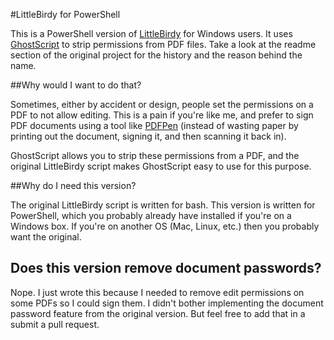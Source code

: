 #LittleBirdy for PowerShell

This is a PowerShell version of [LittleBirdy](https://github.com/jakepetroules/littlebirdy) for Windows users. It uses [GhostScript](http://www.ghostscript.com/) to strip permissions from PDF files. Take a look at the readme section of the original project for the history and the reason behind the name.

##Why would I want to do that? 

Sometimes, either by accident or design, people set the permissions on a PDF to not allow editing. This is a pain if you're like me, and prefer to sign PDF documents using a tool like [PDFPen](http://smilesoftware.com/PDFpen/index.html) (instead of wasting paper by printing out the document, signing it, and then scanning it back in).

GhostScript allows you to strip these permissions from a PDF, and the original LittleBirdy script makes GhostScript easy to use for this purpose. 

##Why do I need this version?

The original LittleBirdy script is written for bash. This version is written for PowerShell, which you probably already have installed if you're on a Windows box. If you're on another OS (Mac, Linux, etc.) then you probably want the original.

## Does this version remove document passwords?

Nope. I just wrote this because I needed to remove edit permissions on some PDFs so I could sign them. I didn't bother implementing the document password feature from the original version. But feel free to add that in a submit a pull request. 

